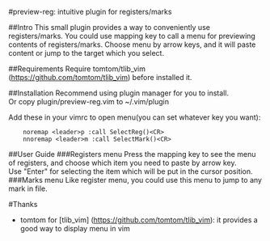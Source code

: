 #preview-reg: intuitive plugin for registers/marks

##Intro
This small plugin provides a way to conveniently use registers/marks.
You could use mapping key to call a menu for previewing contents of registers/marks.
Choose menu by arrow keys, and it will paste content or jump to the target which you select.

##Requirements
Require tomtom/tlib_vim (https://github.com/tomtom/tlib_vim) before installed it.

##Installation
Recommend using plugin manager for you to install.  
Or copy plugin/preview-reg.vim to ~/.vim/plugin

Add these in your vimrc to open menu(you can set whatever key you want):
```
    noremap <leader>p :call SelectReg()<CR>  
    nnoremap <leader>m :call SelectMark()<CR>  
```
##User Guide
###Registers menu
Press the mapping key to see the menu of registers, and choose which item you need to paste by arrow key.  
Use "Enter" for selecting the item which will be put in the cursor position.
###Marks menu
Like register menu, you could use this menu to jump to any mark in file.

#Thanks
* tomtom for [tlib_vim] (https://github.com/tomtom/tlib_vim): it provides a good way to display menu in vim
